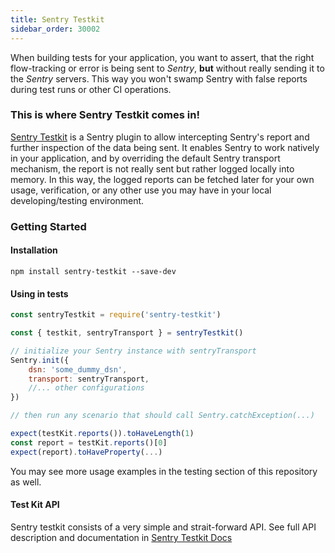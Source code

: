 ```yaml
---
title: Sentry Testkit
sidebar_order: 30002
---
```


When building tests for your application, you want to assert, that the right flow-tracking or error is being sent to *Sentry*, **but** without really sending it to the *Sentry* servers. This way you won't swamp Sentry with false reports during test runs or other CI operations.

### This is where Sentry Testkit comes in!
[Sentry Testkit](https://wix.github.io/sentry-testkit/) is a Sentry plugin to allow intercepting Sentry's report and further inspection of the data being sent. It enables Sentry to work natively in your application, and by overriding the default Sentry transport mechanism, the report is not really sent but rather logged locally into memory. In this way, the logged reports can be fetched later for your own usage, verification, or any other use you may have in your local developing/testing environment.

### Getting Started
#### Installation
```
npm install sentry-testkit --save-dev
```

#### Using in tests
```javascript
const sentryTestkit = require('sentry-testkit')

const { testkit, sentryTransport } = sentryTestkit()

// initialize your Sentry instance with sentryTransport
Sentry.init({
    dsn: 'some_dummy_dsn',
    transport: sentryTransport,
    //... other configurations
})

// then run any scenario that should call Sentry.catchException(...)

expect(testKit.reports()).toHaveLength(1)
const report = testKit.reports()[0]
expect(report).toHaveProperty(...)
```

You may see more usage examples in the testing section of this repository as well.

#### Test Kit API
Sentry testkit consists of a very simple and strait-forward API.
See full API description and documentation in [Sentry Testkit Docs](https://wix.github.io/sentry-testkit/)
